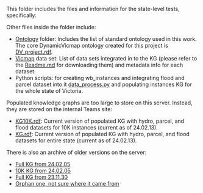 ﻿This folder includes the files and information for the state-level tests, specifically: 


Other files inside the folder include:
- [Ontology](Ontology/) folder: Includes the list of standard ontology used in this work. The core DynamicVicmap ontology created for this project is [DV_project.rdf](Ontology/DV_project.rdf).
- [Vicmap](VicmapDatasets/) data set: List of data sets integrated in to the KG (please refer to the [Readme.md](../README.md) for downloading them) and metadata info for each dataset.
- Python scripts: for creating wb_instances and integrating flood and parcel dataset into it [data_process.py](data_process.py) and populating instances KG for the whole state of Victoria. 


Populated knowledge graphs are too large to store on this server. Instead, they are stored on the internal Teams site:
- [KG10K.rdf](https://rmiteduau-my.sharepoint.com/:u:/g/personal/matt_duckham_rmit_edu_au/ERStqVv1vrtMsYziNdFo7rEBMc17wlXNemJKjURucUxEUw?e=2uUUtd): Current version of populated KG with hydro, parcel, and flood datasets for 10K instances (current as of 24.02.13).
- [KG.rdf](https://rmiteduau-my.sharepoint.com/:u:/g/personal/nenad_radosevic_rmit_edu_au/EXOXsGgdSdNPlZl0iW1801gB0vfbbaTzOxU6e70io-xJ2Q?e=0F4yoj): Current version of populated KG with hydro, parcel, and flood datasets for entire state (current as of 24.02.13).

There is also an archive of older versions on the server:

- [Full KG from 24.02.05](https://rmiteduau-my.sharepoint.com/:u:/g/personal/matt_duckham_rmit_edu_au/EQr3tmmrUQ9Iqa_qW1P1PeMBXe_R-g3U_m-cOQS5WLVOrQ?e=dHlfTX)
- [10K KG from 24.02.05](https://rmiteduau-my.sharepoint.com/:u:/g/personal/matt_duckham_rmit_edu_au/ERn5GP-8RbRHrm0oaQZCRhkB248bBEMtdMKhpPz6n4m5qw?e=XnBnZZ)
- [Full KG from 23.11.30](https://rmiteduau-my.sharepoint.com/:u:/g/personal/matt_duckham_rmit_edu_au/EY8yMarLDdNAnGwGEvZ8S4MBHdx1GelsjwOj8irC41M7sQ?e=tLxdPz)
- [Orphan one, not sure where it came from](https://rmiteduau-my.sharepoint.com/:u:/g/personal/matt_duckham_rmit_edu_au/EYdY43gm6X9HooBDm7oG0jUBoWZB-2vLBR6JvgbVMmdC8w?e=4Rt0yk)
